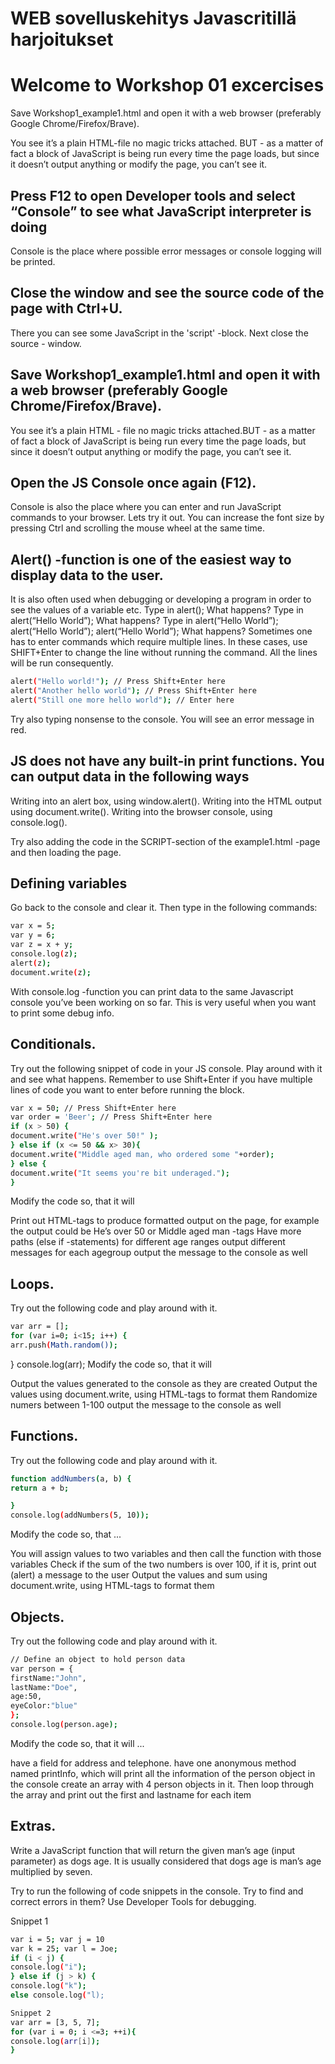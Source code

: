 # WEB sovelluskehitys Javascritillä harjoitukset

# Welcome to Workshop 01 excercises
Save Workshop1_example1.html and open it with a web browser (preferably Google Chrome/Firefox/Brave).

You see it’s a plain HTML-file no magic tricks attached. BUT - as a matter of fact a block of JavaScript is being run every time the page loads, but since it doesn’t output anything or modify the page, you can’t see it.


## Press F12 to open Developer tools and select “Console” to see what JavaScript interpreter is doing

Console is the place where possible error messages or console logging will be printed.


## Close the window and see the source code of the page with Ctrl+U.

There you can see some JavaScript in the 'script' -block. Next close the source - window.


## Save Workshop1_example1.html and open it with a web browser (preferably Google Chrome/Firefox/Brave).

You see it’s a plain HTML - file no magic tricks attached.BUT - as a matter of fact a block of JavaScript is being run every time the page loads, but since it doesn’t output anything or modify the page, you can’t see it.


## Open the JS Console once again (F12).

Console is also the place where you can enter and run JavaScript commands to your browser. Lets try it out. You can increase the font size by pressing Ctrl and scrolling the mouse wheel at the same time.


## Alert() -function is one of the easiest way to display data to the user.

It is also often used when debugging or developing a program in order to see the values of a variable etc.
Type in alert(); What happens?
Type in alert(“Hello World”); What happens?
Type in alert(“Hello World”); alert(“Hello World”); alert(“Hello World”); What happens?
Sometimes one has to enter commands which require multiple lines. In these cases, use SHIFT+Enter to change the line without running the command. All the lines will be run consequently.

```bash
alert("Hello world!"); // Press Shift+Enter here
alert("Another hello world"); // Press Shift+Enter here
alert("Still one more hello world"); // Enter here
```
Try also typing nonsense to the console. You will see an error message in red.


## JS does not have any built-in print functions. You can output data in the following ways

Writing into an alert box, using window.alert().
Writing into the HTML output using document.write().
Writing into the browser console, using console.log().

Try also adding the code in the SCRIPT-section of the example1.html -page and then loading the page.

## Defining variables

Go back to the console and clear it. Then type in the following commands:
```bash
var x = 5;
var y = 6;
var z = x + y;
console.log(z);
alert(z);
document.write(z);
```
With console.log -function you can print data to the same Javascript console you’ve been working on so far. This is very useful when you want to print some debug info.



## Conditionals.

Try out the following snippet of code in your JS console. Play around with it and see what happens. Remember to use Shift+Enter if you have multiple lines of code you want to enter before running the block.
```bash
var x = 50; // Press Shift+Enter here
var order = 'Beer'; // Press Shift+Enter here
if (x > 50) {
document.write("He's over 50!" );
} else if (x <= 50 && x> 30){
document.write("Middle aged man, who ordered some "+order);
} else {
document.write("It seems you're bit underaged.");
}
```
Modify the code so, that it will

Print out HTML-tags to produce formatted output on the page, for example the output could be
He’s over 50
or Middle aged man -tags
Have more paths (else if -statements) for different age ranges
output different messages for each agegroup
output the message to the console as well

## Loops.

Try out the following code and play around with it.
```bash
var arr = [];
for (var i=0; i<15; i++) {
arr.push(Math.random());
```
}
console.log(arr);
Modify the code so, that it will

Output the values generated to the console as they are created
Output the values using document.write, using HTML-tags to format them
Randomize numers between 1-100
output the message to the console as well
## Functions.

Try out the following code and play around with it.
```bash
function addNumbers(a, b) {
return a + b;

}
console.log(addNumbers(5, 10));
```
Modify the code so, that ...

You will assign values to two variables and then call the function with those variables
Check if the sum of the two numbers is over 100, if it is, print out (alert) a message to the user
Output the values and sum using document.write, using HTML-tags to format them
## Objects.

Try out the following code and play around with it.


```bash
// Define an object to hold person data
var person = {
firstName:"John",
lastName:"Doe",
age:50,
eyeColor:"blue"
};
console.log(person.age);
```
Modify the code so, that it will ...

have a field for address and telephone.
have one anonymous method named printInfo, which will print all the information of the person object in the console
create an array with 4 person objects in it. Then loop through the array and print out the first and lastname for each item
## Extras.

Write a JavaScript function that will return the given man’s age (input parameter) as dogs age. It is usually considered that dogs age is man’s age multiplied by seven.


Try to run the following of code snippets in the console. Try to find and correct errors in them? Use Developer Tools for debugging.

Snippet 1
```bash
var i = 5; var j = 10
var k = 25; var l = Joe;
if (i < j) {
console.log("i");
} else if (j > k) {
console.log("k");
else console.log("l);
```
```bash
Snippet 2
var arr = [3, 5, 7];
for (var i = 0; i <=3; ++i){
console.log(arr[i]);
}
```
